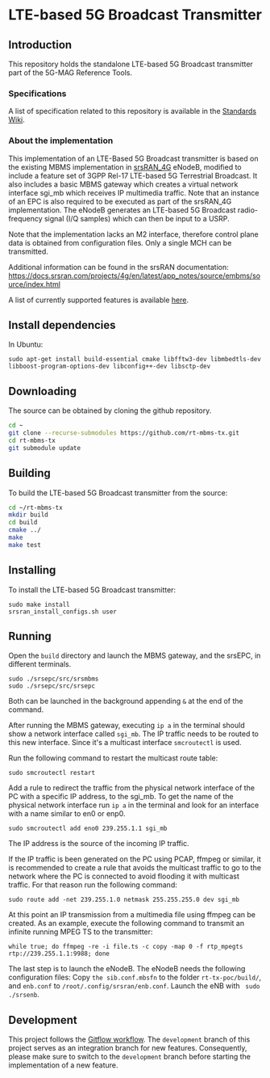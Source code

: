 # LTE-based 5G Broadcast Transmitter

## Introduction

This repository holds the standalone LTE-based 5G Broadcast transmitter part of the 5G-MAG Reference Tools.

### Specifications

A list of specification related to this repository is available in
the [Standards Wiki](https://github.com/5G-MAG/Standards/wiki/MBMS-&-LTE-based-5G-Broadcast:-Relevant-Specifications).

### About the implementation

This implementation of an LTE-Based 5G Broadcast transmitter is based on the existing MBMS implementation
in [srsRAN_4G](https://github.com/srsran/srsRAN_4G) eNodeB, modified to include a feature set of 3GPP Rel-17 LTE-based
5G Terrestrial Broadcast. It also includes a basic MBMS gateway which creates a virtual network interface sgi_mb which
receives IP multimedia traffic. Note that an instance of an EPC is also required to be executed as part of the srsRAN_4G
implementation. The eNodeB generates an LTE-based 5G Broadcast radio-frequency signal (I/Q samples) which can then be
input to a USRP.

Note that the implementation lacks an M2 interface, therefore control plane data is obtained from configuration files.
Only a single MCH can be transmitted.

Additional information can be found in the srsRAN
documentation: https://docs.srsran.com/projects/4g/en/latest/app_notes/source/embms/source/index.html

A list of currently supported features is available [here](https://github.com/5G-MAG/rt-mbms-tx/wiki/Features).

## Install dependencies

In Ubuntu:

````
sudo apt-get install build-essential cmake libfftw3-dev libmbedtls-dev libboost-program-options-dev libconfig++-dev libsctp-dev
```` 

## Downloading

The source can be obtained by cloning the github repository.

```bash
cd ~
git clone --recurse-submodules https://github.com/rt-mbms-tx.git
cd rt-mbms-tx
git submodule update
```

## Building

To build the LTE-based 5G Broadcast transmitter from the source:

```bash
cd ~/rt-mbms-tx
mkdir build
cd build
cmake ../
make
make test
```

## Installing

To install the LTE-based 5G Broadcast transmitter:

```
sudo make install
srsran_install_configs.sh user
```

## Running

Open the `build` directory and launch the MBMS gateway, and the srsEPC, in different terminals.

````  
sudo ./srsepc/src/srsmbms
sudo ./srsepc/src/srsepc
```` 

Both can be launched in the background appending `` & `` at the end of the command.

After running the MBMS gateway, executing `` ip a `` in the terminal should show a network interface
called `` sgi_mb ``. The IP traffic needs to be routed to this new interface. Since it's a multicast interface
`smcroutectl` is used.

Run the following command to restart the multicast route table:

`` sudo smcroutectl restart ``

Add a rule to redirect the traffic from the physical network interface of the PC with a specific IP address, to the
sgi_mb. To get the name of the physical network interface run `` ip a `` in the terminal and look for an interface with
a
name similar to en0 or enp0.

`` sudo smcroutectl add eno0 239.255.1.1 sgi_mb ``

The IP address is the source of the incoming IP traffic.

If the IP traffic is been generated on the PC using PCAP, ffmpeg or similar, it is recommended to create a rule that
avoids the multicast traffic to go to the network where the PC is connected to avoid flooding it with multicast traffic.
For that reason run the following command:

`` sudo route add -net 239.255.1.0 netmask 255.255.255.0 dev sgi_mb ``

At this point an IP transmission from a multimedia file using ffmpeg can be created. As an example, execute the following
command to transmit an infinite running MPEG TS to the transmitter:

`` while true; do ffmpeg -re -i file.ts -c copy -map 0 -f rtp_mpegts rtp://239.255.1.1:9988; done ``

The last step is to launch the eNodeB. The eNodeB needs the following configuration files:
Copy `` the sib.conf.mbsfn `` to the folder `` rt-tx-poc/build/ ``, and `enb.conf` to `` /root/.config/srsran/enb.conf ``.
Launch the eNB with `` sudo ./srsenb``.

## Development

This project follows
the [Gitflow workflow](https://www.atlassian.com/git/tutorials/comparing-workflows/gitflow-workflow). The
`development` branch of this project serves as an integration branch for new features. Consequently, please make sure to
switch to the `development` branch before starting the implementation of a new feature.
